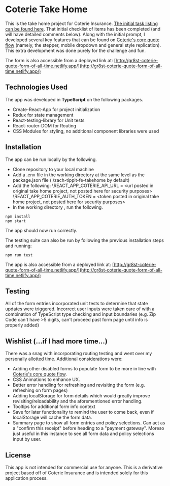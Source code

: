 # Coterie Take Home

This is the take home project for Coterie Insurance. [The initial task listing can be found here](https://github.com/CoterieInsure/frontend-takehome-project). That initial checklist of items has been completed (and will have detailed comments below). Along with the initial prompt, I developed several key features that can be found on [Coterie's core quote flow](https://quote.coterieinsurance.com/) (namely, the stepper, mobile dropdown and general style replication). This extra development was done purely for the challenge and fun.

The form is also accessible from a deployed link at: [http://gr8st-coterie-quote-form-of-all-time.netlify.app/](http://gr8st-coterie-quote-form-of-all-time.netlify.app/)

## Technologies Used

The app was developed in **TypeScript** on the following packages.
- Create-React-App for project initialization
- Redux for state management
- React-testing-library for Unit tests
- React-router-DOM for Routing
- CSS Modules for styling, no additional component libraries were used

## Installation

The app can be run locally by the following.
- Clone repository to your local machine
- Add a .env file in the working directory at the same level as the package.json file (./zach-tippit-fe-takehome by default)
- Add the following:
\REACT_APP_COTERIE_API_URL = <url posted in original take home project, not posted here for security purposes>
\REACT_APP_COTERIE_AUTH_TOKEN = <token posted in original take home project, not posted here for security purposes>
- In the working directory , run the following.

```
npm install
npm start
```

The app should now run correctly.

The testing suite can also be run by following the previous installation steps and running:

```
npm run test
```

The app is also accessible from a deployed link at: [http://gr8st-coterie-quote-form-of-all-time.netlify.app/](http://gr8st-coterie-quote-form-of-all-time.netlify.app/)

## Testing

All of the form entries incorporated unit tests to determine that state updates were triggered. Incorrect user inputs were taken care of with a combination of TypeScript type checking and input boundaries (e.g. Zip Code can't have >5 digits, can't proceed past form page until info is properly added)

## Wishlist (...if I had more time...)

There was a snag with incorporating routing testing and went over my personally allotted time. Additional considerations were:
- Adding other disabled forms to populate form to be more in line with [Coterie's core quote flow](https://quote.coterieinsurance.com/).
- CSS Animations to enhance UX. 
- Better error handling for refreshing and revisiting the form (e.g. refreshing on form pages)
- Adding localStorage for form details which would greatly improve revisiting/reloadability and the aforementioned error handling.
- Tooltips for additional form info context
- Save for later functionality to remind the user to come back, even if localStorage will cache the form data.
- Summary page to show all form entries and policy selections. Can act as a "confirm this receipt" before heading to a "payment gateway". Moreso just useful in this instance to see all form data and policy selections input by user.

## License

This app is not intended for commercial use for anyone. This is a derivative project based off of Coterie Insurance and is intended solely for this application process.
